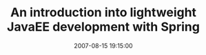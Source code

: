 ---
layout: event
title:  "An introduction into lightweight JavaEE development with Spring"
date:   2007-08-15 19:15:00
tags: events
speakers:
 - ogierke
location: uni-ka-hs101
---